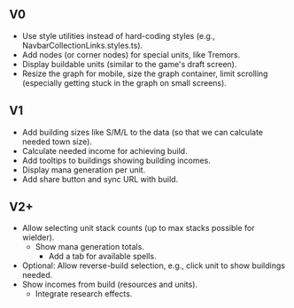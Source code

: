## V0

-   Use style utilities instead of hard-coding styles
    (e.g., NavbarCollectionLinks.styles.ts).
-   Add nodes (or corner nodes) for special units, like Tremors.
-   Display buildable units (similar to the game's draft screen).
-   Resize the graph for mobile, size the graph container, limit scrolling
    (especially getting stuck in the graph on small screens).

## V1

-   Add building sizes like S/M/L to the data
    (so that we can calculate needed town size).
-   Calculate needed income for achieving build.
-   Add tooltips to buildings showing building incomes.
-   Display mana generation per unit.
-   Add share button and sync URL with build.

## V2+

-   Allow selecting unit stack counts (up to max stacks possible for wielder).
    -   Show mana generation totals.
        -   Add a tab for available spells.
-   Optional: Allow reverse-build selection, e.g., click unit to show
    buildings needed.
-   Show incomes from build (resources and units).
    -   Integrate research effects.
